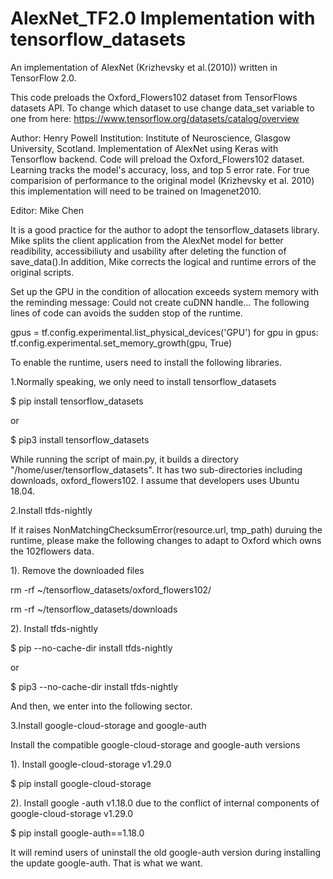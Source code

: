 # AlexNet_TF2.0 Implementation with tensorflow_datasets

An implementation of AlexNet (Krizhevsky et al.(2010)) written in TensorFlow 2.0.

This code preloads the Oxford_Flowers102 dataset from TensorFlows datasets API. To change which dataset to use
change data_set variable to one from here: https://www.tensorflow.org/datasets/catalog/overview

Author: Henry Powell
Institution: Institute of Neuroscience, Glasgow University, Scotland.
Implementation of AlexNet using Keras with Tensorflow backend. Code will preload the Oxford_Flowers102 dataset.
Learning tracks the model's accuracy, loss, and top 5 error rate. For true comparision of performance to the original
model (Krizhevsky et al. 2010) this implementation will need to be trained on Imagenet2010.

Editor: Mike Chen

It is a good practice for the author to adopt the tensorflow_datasets library. Mike splits the client application from 
the AlexNet model for better readibility, accessibiliuty and usability after deleting the function of save_data().In 
addition, Mike corrects the logical and runtime errors of the original scripts. 

Set up the GPU in the condition of allocation exceeds system memory with the reminding message: Could not create cuDNN 
handle... The following lines of code can avoids the sudden stop of the runtime. 

gpus = tf.config.experimental.list_physical_devices('GPU')
for gpu in gpus:
    tf.config.experimental.set_memory_growth(gpu, True)

To enable the runtime, users need to install the following libraries. 

1.Normally speaking, we only need to install tensorflow_datasets

$ pip install tensorflow_datasets

or 

$ pip3 install tensorflow_datasets

While running the script of main.py, it builds a directory "/home/user/tensorflow_datasets". It has two sub-directories 
including downloads, oxford_flowers102. I assume that developers uses Ubuntu 18.04. 


2.Install tfds-nightly

If it raises NonMatchingChecksumError(resource.url, tmp_path) duruing the runtime, please make the following changes to 
adapt to Oxford which owns the 102flowers data. 

1). Remove the downloaded files

rm -rf ~/tensorflow_datasets/oxford_flowers102/

rm -rf ~/tensorflow_datasets/downloads

2). Install tfds-nightly

$ pip --no-cache-dir install tfds-nightly

or 

$ pip3 --no-cache-dir install tfds-nightly

And then, we enter into the following sector. 


3.Install google-cloud-storage and google-auth

Install the compatible google-cloud-storage and google-auth versions

1). Install google-cloud-storage v1.29.0

$ pip install google-cloud-storage

2). Install google -auth v1.18.0 due to the conflict of internal components 
of google-cloud-storage v1.29.0

$ pip install google-auth==1.18.0

It will remind users of uninstall the old google-auth version during installing
the update google-auth. That is what we want.



